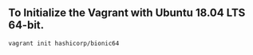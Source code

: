 ## To Initialize the Vagrant with Ubuntu 18.04 LTS 64-bit.
```vagrant
vagrant init hashicorp/bionic64
```
